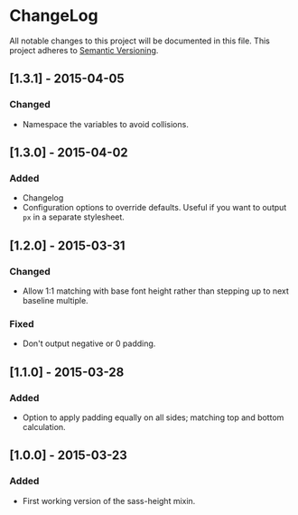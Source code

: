 # ChangeLog
All notable changes to this project will be documented in this file.
This project adheres to [Semantic Versioning](http://semver.org/).

## [1.3.1] - 2015-04-05
### Changed
- Namespace the variables to avoid collisions.

## [1.3.0] - 2015-04-02
### Added
- Changelog
- Configuration options to override defaults. Useful if you want to output `px` in a separate stylesheet.

## [1.2.0] - 2015-03-31
### Changed
- Allow 1:1 matching with base font height rather than stepping up to next baseline multiple.

### Fixed
- Don't output negative or 0 padding.


## [1.1.0] - 2015-03-28
### Added
- Option to apply padding equally on all sides; matching top and bottom calculation.


## [1.0.0] - 2015-03-23
### Added
- First working version of the sass-height mixin.

